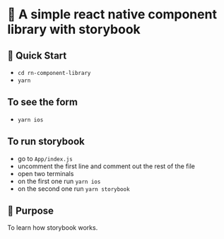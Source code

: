 # :iphone: A simple react native component library with storybook

## :rocket: Quick Start

- `cd rn-component-library`
- `yarn`

## To see the form

- `yarn ios`

## To run storybook

- go to `App/index.js`
- uncomment the first line and comment out the rest of the file
- open two terminals
- on the first one run `yarn ios`
- on the second one run `yarn storybook`

## :book: Purpose

To learn how storybook works.
